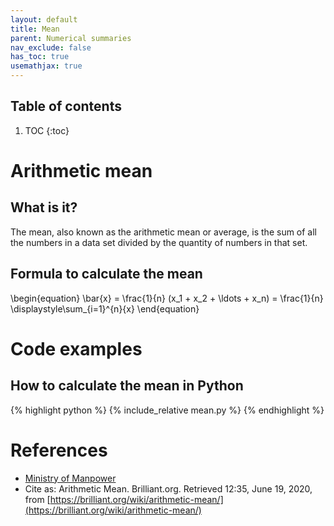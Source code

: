 ```yaml
---
layout: default
title: Mean 
parent: Numerical summaries
nav_exclude: false
has_toc: true
usemathjax: true
---
```


## Table of contents

1. TOC
{:toc}

# Arithmetic mean

## What is it?

The mean, also known as the arithmetic mean or average, is the sum of all the numbers in a data set divided by the quantity of numbers in that set. 

## Formula to calculate the mean

\begin{equation}
\bar{x} = \frac{1}{n} (x_1 + x_2 + \ldots + x_n) = \frac{1}{n} \displaystyle\sum_{i=1}^{n}{x}
\end{equation}

# Code examples

## How to calculate the mean in Python

{% highlight python %}
{% include_relative mean.py %}
{% endhighlight %}

# References

* [Ministry of Manpower](https://stats.mom.gov.sg/SL/Pages/Mean-Uses.aspx)
* Cite as: Arithmetic Mean. Brilliant.org. Retrieved 12:35, June 19, 2020, from [https://brilliant.org/wiki/arithmetic-mean/](https://brilliant.org/wiki/arithmetic-mean/)